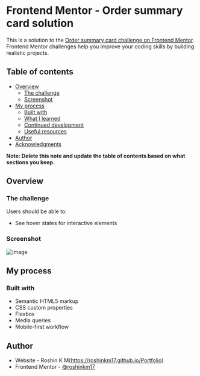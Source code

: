 # Frontend Mentor - Order summary card solution

This is a solution to the [Order summary card challenge on Frontend Mentor](https://www.frontendmentor.io/challenges/order-summary-component-QlPmajDUj). Frontend Mentor challenges help you improve your coding skills by building realistic projects. 

## Table of contents

- [Overview](#overview)
  - [The challenge](#the-challenge)
  - [Screenshot](#screenshot)
- [My process](#my-process)
  - [Built with](#built-with)
  - [What I learned](#what-i-learned)
  - [Continued development](#continued-development)
  - [Useful resources](#useful-resources)
- [Author](#author)
- [Acknowledgments](#acknowledgments)

**Note: Delete this note and update the table of contents based on what sections you keep.**

## Overview

### The challenge

Users should be able to:

- See hover states for interactive elements

### Screenshot
![image](https://user-images.githubusercontent.com/60546484/129217297-a4ed2e65-b538-4107-a5d5-2c458eb4ddc6.png)

## My process

### Built with

- Semantic HTML5 markup
- CSS custom properties
- Flexbox
- Media queries
- Mobile-first workflow

## Author

- Website - Roshin K M(https://roshinkm17.github.io/Portfolio)
- Frontend Mentor - [@roshinkm17](https://www.frontendmentor.io/profile/roshinkm17)

